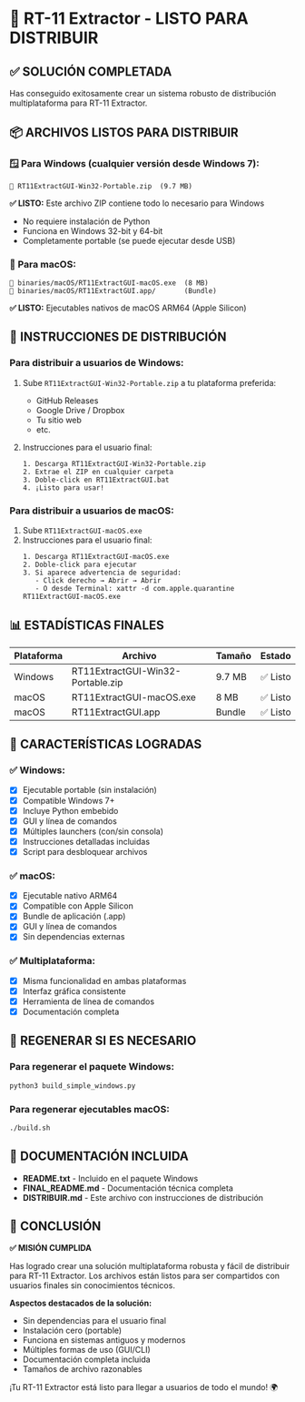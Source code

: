 # 🎉 RT-11 Extractor - LISTO PARA DISTRIBUIR

## ✅ SOLUCIÓN COMPLETADA

Has conseguido exitosamente crear un sistema robusto de distribución multiplataforma para RT-11 Extractor.

## 📦 ARCHIVOS LISTOS PARA DISTRIBUIR

### 🪟 Para Windows (cualquier versión desde Windows 7):
```
📁 RT11ExtractGUI-Win32-Portable.zip  (9.7 MB)
```
**✅ LISTO:** Este archivo ZIP contiene todo lo necesario para Windows
- No requiere instalación de Python
- Funciona en Windows 32-bit y 64-bit
- Completamente portable (se puede ejecutar desde USB)

### 🍎 Para macOS:
```
📁 binaries/macOS/RT11ExtractGUI-macOS.exe  (8 MB)
📁 binaries/macOS/RT11ExtractGUI.app/       (Bundle)
```
**✅ LISTO:** Ejecutables nativos de macOS ARM64 (Apple Silicon)

## 🚀 INSTRUCCIONES DE DISTRIBUCIÓN

### Para distribuir a usuarios de Windows:
1. Sube `RT11ExtractGUI-Win32-Portable.zip` a tu plataforma preferida:
   - GitHub Releases
   - Google Drive / Dropbox
   - Tu sitio web
   - etc.

2. Instrucciones para el usuario final:
   ```
   1. Descarga RT11ExtractGUI-Win32-Portable.zip
   2. Extrae el ZIP en cualquier carpeta
   3. Doble-click en RT11ExtractGUI.bat
   4. ¡Listo para usar!
   ```

### Para distribuir a usuarios de macOS:
1. Sube `RT11ExtractGUI-macOS.exe` 
2. Instrucciones para el usuario final:
   ```
   1. Descarga RT11ExtractGUI-macOS.exe
   2. Doble-click para ejecutar
   3. Si aparece advertencia de seguridad:
      - Click derecho → Abrir → Abrir
      - O desde Terminal: xattr -d com.apple.quarantine RT11ExtractGUI-macOS.exe
   ```

## 📊 ESTADÍSTICAS FINALES

| Plataforma | Archivo | Tamaño | Estado |
|------------|---------|--------|--------|
| Windows    | RT11ExtractGUI-Win32-Portable.zip | 9.7 MB | ✅ Listo |
| macOS      | RT11ExtractGUI-macOS.exe | 8 MB | ✅ Listo |
| macOS      | RT11ExtractGUI.app | Bundle | ✅ Listo |

## 🎯 CARACTERÍSTICAS LOGRADAS

### ✅ Windows:
- [x] Ejecutable portable (sin instalación)
- [x] Compatible Windows 7+
- [x] Incluye Python embebido
- [x] GUI y línea de comandos
- [x] Múltiples launchers (con/sin consola)
- [x] Instrucciones detalladas incluidas
- [x] Script para desbloquear archivos

### ✅ macOS:
- [x] Ejecutable nativo ARM64
- [x] Compatible con Apple Silicon
- [x] Bundle de aplicación (.app)
- [x] GUI y línea de comandos
- [x] Sin dependencias externas

### ✅ Multiplataforma:
- [x] Misma funcionalidad en ambas plataformas
- [x] Interfaz gráfica consistente
- [x] Herramienta de línea de comandos
- [x] Documentación completa

## 🔧 REGENERAR SI ES NECESARIO

### Para regenerar el paquete Windows:
```bash
python3 build_simple_windows.py
```

### Para regenerar ejecutables macOS:
```bash
./build.sh
```

## 📝 DOCUMENTACIÓN INCLUIDA

- **README.txt** - Incluido en el paquete Windows
- **FINAL_README.md** - Documentación técnica completa
- **DISTRIBUIR.md** - Este archivo con instrucciones de distribución

## 🎉 CONCLUSIÓN

**✅ MISIÓN CUMPLIDA**

Has logrado crear una solución multiplataforma robusta y fácil de distribuir para RT-11 Extractor. Los archivos están listos para ser compartidos con usuarios finales sin conocimientos técnicos.

**Aspectos destacados de la solución:**
- Sin dependencias para el usuario final
- Instalación cero (portable)
- Funciona en sistemas antiguos y modernos
- Múltiples formas de uso (GUI/CLI)
- Documentación completa incluida
- Tamaños de archivo razonables

¡Tu RT-11 Extractor está listo para llegar a usuarios de todo el mundo! 🌍
